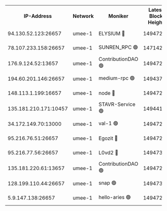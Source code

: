 


<table><tr><th>IP-Address</th><th>Network</th><th>Moniker</th><th>Latest Block Height</th><th>Earliest Block Height</th><th>Catching Up</th><th>Tx Index</th><th>Voting Power</th><th>Scan Time</th></tr><tr><td>94.130.52.123:26657</td><td>umee-1</td><td>ELYSIUM 🔴</td><td>14947297</td><td>3216011</td><td>False</td><td>off</td><td>27038308</td><td>2024-11-28T07:28:07.193564042UTC</td></tr><tr><td>78.107.233.158:26657</td><td>umee-1</td><td>SUNREN_RPC 🟢</td><td>14714211</td><td>13338194</td><td>False</td><td>on</td><td>0</td><td>2024-11-28T07:25:41.163961623UTC</td></tr><tr><td>176.9.124.52:13657</td><td>umee-1</td><td>ContributionDAO 🟢</td><td>14947267</td><td>13924595</td><td>False</td><td>on</td><td>0</td><td>2024-11-28T07:25:21.982599808UTC</td></tr><tr><td>194.60.201.146:26657</td><td>umee-1</td><td>medium-rpc 🟢</td><td>14943711</td><td>14648126</td><td>False</td><td>on</td><td>0</td><td>2024-11-28T07:22:45.885846390UTC</td></tr><tr><td>148.113.1.199:16657</td><td>umee-1</td><td>node 🔴</td><td>14947232</td><td>14696187</td><td>False</td><td>off</td><td>1636217</td><td>2024-11-28T07:22:15.853820517UTC</td></tr><tr><td>135.181.210.171:10457</td><td>umee-1</td><td>STAVR-Service 🟢</td><td>14944107</td><td>14714379</td><td>False</td><td>on</td><td>0</td><td>2024-11-28T07:28:28.622301732UTC</td></tr><tr><td>34.172.149.70:13000</td><td>umee-1</td><td>val-1 🟢</td><td>14947260</td><td>14743001</td><td>False</td><td>off</td><td>0</td><td>2024-11-28T07:24:41.153718406UTC</td></tr><tr><td>95.216.76.51:26657</td><td>umee-1</td><td>Egozit 🔴</td><td>14947297</td><td>14847297</td><td>False</td><td>off</td><td>38568833</td><td>2024-11-28T07:28:06.759066493UTC</td></tr><tr><td>95.216.77.56:26657</td><td>umee-1</td><td>L0vd2 🔴</td><td>14947312</td><td>14847312</td><td>False</td><td>off</td><td>38346289</td><td>2024-11-28T07:29:23.491357949UTC</td></tr><tr><td>135.181.220.61:13657</td><td>umee-1</td><td>ContributionDAO 🟢</td><td>14947230</td><td>14944962</td><td>False</td><td>off</td><td>0</td><td>2024-11-28T07:22:02.246028110UTC</td></tr><tr><td>128.199.110.44:26657</td><td>umee-1</td><td>snap 🟢</td><td>14947308</td><td>14946302</td><td>False</td><td>off</td><td>0</td><td>2024-11-28T07:29:03.908064057UTC</td></tr><tr><td>5.9.147.138:26657</td><td>umee-1</td><td>hello-aries 🟢</td><td>14947258</td><td>14946461</td><td>False</td><td>off</td><td>0</td><td>2024-11-28T07:24:33.007809211UTC</td></tr></table>
